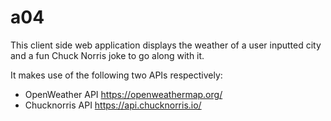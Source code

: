 # a04

This client side web application displays the weather of a user inputted city and a fun Chuck Norris joke to go along with it. 

It makes use of the following two APIs respectively: 
- OpenWeather API https://openweathermap.org/
- Chucknorris API https://api.chucknorris.io/